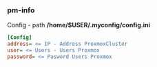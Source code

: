### pm-info 
Config - path **/home/$USER/.myconfig/config.ini**
```ini
[Config]
address= <= IP - Address ProxmoxCluster
user= <= Users - Users Proxmox
password= <= Pasword Users Proxmox 

```
